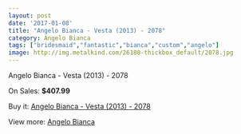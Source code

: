 ```yaml
---
layout: post
date: '2017-01-08'
title: "Angelo Bianca - Vesta (2013) - 2078"
category: Angelo Bianca
tags: ["bridesmaid","fantastic","bianca","custom","angelo"]
image: http://img.metalkind.com/26180-thickbox_default/2078.jpg
---
```

Angelo Bianca - Vesta (2013) - 2078

On Sales: **$407.99**
<a href="https://www.metalkind.com/en/angelo-bianca/8124-2078.html"><amp-img layout="responsive" width="600" height="600" src="//img.metalkind.com/26180-thickbox_default/2078.jpg" alt="Angelo Bianca - Vesta (2013) - 2078 0" /></a>
<a href="https://www.metalkind.com/en/angelo-bianca/8124-2078.html"><amp-img layout="responsive" width="600" height="600" src="//img.metalkind.com/26182-thickbox_default/2078.jpg" alt="Angelo Bianca - Vesta (2013) - 2078 1" /></a>

Buy it: [Angelo Bianca - Vesta (2013) - 2078](https://www.metalkind.com/en/angelo-bianca/8124-2078.html "Angelo Bianca - Vesta (2013) - 2078")

View more: [Angelo Bianca](https://www.metalkind.com/en/16-angelo-bianca "Angelo Bianca")